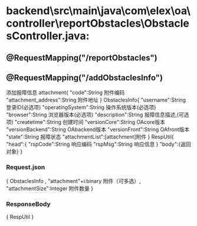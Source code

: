 # backend\src\main\java\com\elex\oa\controller\reportObstacles\ObstaclesController.java:

## @RequestMapping("/reportObstacles")

## @RequestMapping("/addObstaclesInfo")
添加报障信息
attachment{
    "code":String 附件编码
    "attachment_address":String 附件地址
}
ObstaclesInfo{
    "username":String 登录ID(必选项)
    "operatingSystem":String 操作系统版本(必选项)
    "browser":String 浏览器版本(必选项)
    "description":String 报障信息描述,(可选项)
    "createtime":String 创建时间
    "versionCore":String OAcore版本
    "versionBackend":String OAbackend版本
    "versionFront":String OAfront版本
    "state":String 报障状态
    "attachmentList":[attachment]附件
}
RespUtil{
    "head":{
        "rspCode":String 响应编码
        "rspMsg":String 响应信息
    }
    "body":{返回对象}
}
### Request.json
{
   ObstaclesInfo ,
   "attachment"+i:binary 附件（可多选）,
   "attachmentSize":Integer 附件数量 
}

### ResponseBody
{
    RespUtil
}

